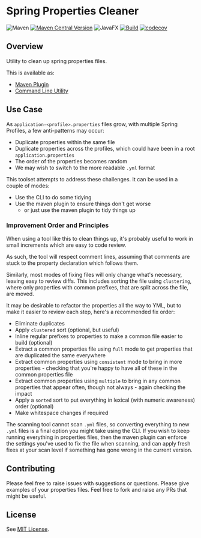 # Spring Properties Cleaner 

![Maven](https://img.shields.io/badge/apachemaven-C71A36.svg?logo=apachemaven&logoColor=white)
[![Maven Central Version](https://img.shields.io/maven-central/v/uk.org.webcompere/spring-properties-cleaner-plugin)](https://central.sonatype.com/artifact/uk.org.webcompere/spring-properties-cleaner-plugin)
![JavaFX](https://img.shields.io/badge/java-11-white.svg?logo=javafx&logoColor=white)
[![Build](https://github.com/webcompere/spring-properties-cleaner/actions/workflows/build-actions.yml/badge.svg?branch=main)](https://github.com/webcompere/spring-properties-cleaner/actions/workflows/build-actions.yml)
[![codecov](https://codecov.io/gh/webcompere/spring-properties-cleaner/graph/badge.svg?token=OlKMD7tq48)](https://codecov.io/gh/webcompere/spring-properties-cleaner)

## Overview

Utility to clean up spring properties files.

This is available as:

- [Maven Plugin](./spring-properties-cleaner-plugin/README.md)
- [Command Line Utility](./app/README.md)

## Use Case

As `application-<profile>.properties` files grow, with multiple Spring Profiles, a few anti-patterns may occur:

- Duplicate properties within the same file
- Duplicate properties across the profiles, which could have been in a root `application.properties`
- The order of the properties becomes random
- We may wish to switch to the more readable `.yml` format

This toolset attempts to address these challenges. It can be used in a couple of modes:

- Use the CLI to do some tidying
- Use the maven plugin to ensure things don't get worse
  - or  just use the maven plugin to tidy things up

### Improvement Order and Principles

When using a tool like this to clean things up, it's probably useful to work
in small increments which are easy to code review.

As such, the tool will respect comment lines, assuming that comments are stuck
to the property declaration which follows them.

Similarly, most modes of fixing files will only change what's necessary, leaving
easy to review diffs. This includes sorting the file using `clustering`, where
only properties with common prefixes, that are split across the file, are moved.

It may be desirable to refactor the properties all the way to YML, but to
make it easier to review each step, here's a recommended fix order:

- Eliminate duplicates
- Apply `clustered` sort (optional, but useful)
- Inline regular prefixes to properties to make a common file easier to build (optional)
- Extract a common properties file using `full` mode to get properties that are duplicated the same everywhere
- Extract common properties using `consistent` mode to bring in more properties - checking that you're happy to have all of these in the common properties file
- Extract common properties using `multiple` to bring in any common properties that appear often, though not always - again checking the impact
- Apply a `sorted` sort to put everything in lexical (with numeric awareness) order (optional)
- Make whitespace changes if required

The scanning tool cannot scan `.yml` files, so converting everything to new `.yml` files
is a final option you might take using the CLI. If you wish to keep
running everything in properties files, then the maven plugin can enforce
the settings you've used to fix the file when scanning, and can apply fresh
fixes at your scan level if something has gone wrong in the current version.

## Contributing

Please feel free to raise issues with suggestions or questions. Please give examples of your properties files. Feel free to fork
and raise any PRs that might be useful.

## License

See [MIT License](./LICENSE).